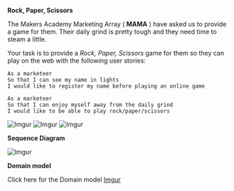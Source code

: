 **Rock, Paper, Scissors**

The Makers Academy Marketing Array ( **MAMA** ) have asked us to provide a game for them. Their daily grind is pretty tough and they need time to steam a little.

Your task is to provide a _Rock, Paper, Scissors_ game for them so they can play on the web with the following user stories:

```
As a marketeer
So that I can see my name in lights
I would like to register my name before playing an online game

As a marketeer
So that I can enjoy myself away from the daily grind
I would like to be able to play rock/paper/scissors
```
![Imgur](https://i.imgur.com/A4ormi5b.png)
![Imgur](https://i.imgur.com/XaK1afzb.png)
![Imgur](https://i.imgur.com/x37MxNnb.png)

**Sequence Diagram**

![Imgur](https://i.imgur.com/IIyx8xE.png)


**Domain model**

Click here for the Domain model
[Imgur](https://i.imgur.com/kDoDkej.png)
